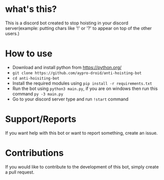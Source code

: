 # what's this?
This is a discord bot created to stop hoisting in your discord server(example: putting chars like '!' or '?' to appear on top of the other users.)

# How to use
- Download and install python from https://python.org/
- `git clone https://github.com/aypro-droid/anti-hoisting-bot`
- `cd anti-hoisiting-bot`
- Install the required modules using `pip install -r requirements.txt`
- Run the bot using `python3 main.py`, if you are on windows then run this command `py -3 main.py`
- Go to your discord server type and run `!start` command

# Support/Reports
If you want help with this bot or want to report something, create an issue.

# Contributions
If you would like to contribute to the development of this bot, simply create a pull request.